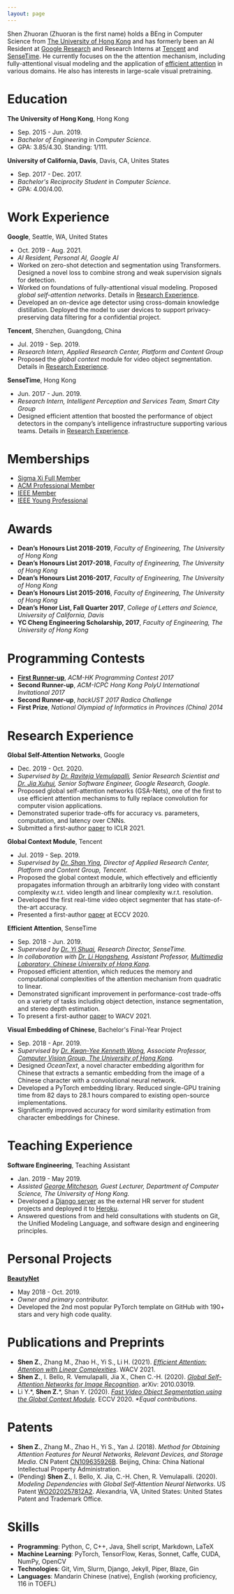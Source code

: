 ```yaml
---
layout: page
---
```


Shen Zhuoran (Zhuoran is the first name) holds a BEng in Computer Science from [The University of Hong Kong](https://www.hku.hk/) and has formerly been an AI Resident at [Google Research](https://research.google/) and Research Interns at [Tencent](https://www.tencent.com/en-us/) and [SenseTime](https://www.sensetime.com/en/). He currently focuses on the the attention mechanism, including fully-attentional visual modeling and the application of [efficient attention](ai/2019/12/02/efficient-attention.html) in various domains. He also has interests in large-scale visual pretraining.

# Education

**The University of Hong Kong**, Hong Kong

- Sep. 2015 - Jun. 2019.
- *Bachelor of Engineering* in *Computer Science*.
- GPA: 3.85/4.30. Standing: 1/111.

**University of California, Davis**, Davis, CA, Unites States

- Sep. 2017 - Dec. 2017.
- *Bachelor's Reciprocity Student* in *Computer Science*.
- GPA: 4.00/4.00.

# Work Experience

**Google**, Seattle, WA, United States

- Oct. 2019 - Aug. 2021.
- *AI Resident, Personal AI, Google AI*
- Worked on zero-shot detection and segmentation using Transformers. Designed a novel loss to combine strong and weak supervision signals for detection.
- Worked on foundations of fully-attentional visual modeling. Proposed *global self-attention networks*. Details in [Research Experience](#research-experience).
- Developed an on-device age detector using cross-domain knowledge distillation. Deployed the model to user devices to support privacy-preserving data filtering for a confidential project.

**Tencent**, Shenzhen, Guangdong, China

- Jul. 2019 - Sep. 2019.
- *Research Intern, Applied Research Center, Platform and Content Group*
- Proposed the *global context* module for video object segmentation. Details in [Research Experience](#research-experience).

**SenseTime**, Hong Kong

- Jun. 2017 - Jun. 2019.
- *Research Intern, Intelligent Perception and Services Team, Smart City Group*
- Designed efficient attention that boosted the performance of object detectors in the company’s intelligence infrastructure supporting various teams. Details in [Research Experience](#research-experience).

# Memberships

- [Sigma Xi Full Member](https://www.sigmaxi.org/members/becoming-a-member)
- [ACM Professional Member](https://www.acm.org/membership)
- [IEEE Member](https://www.ieee.org/membership/index.html)
- [IEEE Young Professional](https://yp.ieee.org/)

# Awards

- **Dean’s Honours List 2018-2019**, *Faculty of Engineering, The University of Hong Kong*
- **Dean’s Honours List 2017-2018**, *Faculty of Engineering, The University of Hong Kong*
- **Dean’s Honours List 2016-2017**, *Faculty of Engineering, The University of Hong Kong*
- **Dean’s Honours List 2015-2016**, *Faculty of Engineering, The University of Hong Kong*
- **Dean’s Honor List, Fall Quarter 2017**, *College of Letters and Science, University of California, Davis*
- **YC Cheng Engineering Scholarship, 2017**, *Faculty of Engineering, The University of Hong Kong*

# Programming Contests

- [**First Runner-up**](https://www.cs.hku.hk/data/news/2017/0717_ACM-HK_2017.htm), *ACM-HK Programming Contest 2017*
- **Second Runner-up**, *ACM-ICPC Hong Kong PolyU International Invitational 2017*
- **Second Runner-up**, *hackUST 2017 Radica Challenge*
- **First Prize**, *National Olympiad of Informatics in Provinces (China) 2014*

# Research Experience

**Global Self-Attention Networks**, Google
- Dec. 2019 - Oct. 2020.
- *Supervised by [Dr. Raviteja Vemulapalli](https://scholar.google.com/citations?user=0OFqm7YAAAAJ), Senior Research Scientist and [Dr. Jia Xuhui](https://scholar.google.com/citations?user=vO0VSSYAAAAJ), Senior Software Engineer, Google Research, Google.*
- Proposed global self-attention networks (GSA-Nets), one of the first to use efficient attention mechanisms to fully replace convolution for computer vision applications.
- Demonstrated superior trade-offs for accuracy vs. parameters, computation, and latency over CNNs.
- Submitted a first-author [paper](#preprints) to ICLR 2021.

**Global Context Module**, Tencent
- Jul. 2019 - Sep. 2019.
- *Supervised by [Dr. Shan Ying](https://scholar.google.com/citations?user=4oXBp9UAAAAJ), Director of Applied Research Center, Platform and Content Group, Tencent.*
- Proposed the global context module, which effectively and efficiently propagates information through an arbitrarily long video with constant complexity w.r.t. video length and linear complexity w.r.t. resolution.
- Developed the first real-time video object segmenter that has state-of-the-art accuracy.
- Presented a first-author [paper](#preprints) at ECCV 2020.

**Efficient Attention**, SenseTime

- Sep. 2018 - Jun. 2019.
- *Supervised by [Dr. Yi Shuai](https://scholar.google.com.hk/citations?user=afbbNmwAAAAJ), Research Director, SenseTime.*
- *In collaboration with [Dr. Li Hongsheng](https://www.ee.cuhk.edu.hk/~hsli/), Assistant Professor, [Multimedia Laboratory, Chinese University of Hong Kong](http://mmlab.ie.cuhk.edu.hk/).*
- Proposed efficient attention, which reduces the memory and computational complexities of the attention mechanism from quadratic to linear.
- Demonstrated significant improvement in performance-cost trade-offs on a variety of tasks including object detection, instance segmentation, and stereo depth estimation.
- To present a first-author [paper](#preprints) to WACV 2021.

**Visual Embedding of Chinese**, Bachelor's Final-Year Project

- Sep. 2018 - Apr. 2019.
- *Supervised by [Dr. Kwan-Yee Kenneth Wong](https://i.cs.hku.hk/~kykwong/), Associate Professor, [Computer Vision Group, The University of Hong Kong](http://www.visionlab.cs.hku.hk/).*
- Designed *OceanText*, a novel character embedding algorithm for Chinese that extracts a semantic embedding from the image of a Chinese character with a convolutional neural network.
- Developed a PyTorch embedding library. Reduced single-GPU training time from 82 days to 28.1 hours compared to existing open-source implementations.
- Significantly improved accuracy for word similarity estimation from character embeddings for Chinese.

# Teaching Experience

**Software Engineering**, Teaching Assistant

- Jan. 2019 - May 2019.
- *Assisted [George Mitcheson](https://www.cs.hku.hk/people/profile.jsp?teacher=georgem), Guest Lecturer, Department of Computer Science, The University of Hong Kong.*
- Developed a [Django server](https://github.com/gibicehr/hrserver) as the external HR server for student projects and deployed it to [Heroku](https://gibice-hrserver.herokuapp.com/).
- Answered questions from and held consultations with students on Git, the Unified Modeling Language, and software design and engineering principles.

# Personal Projects

[**BeautyNet**](https://github.com/cmsflash/beauty-net)

- May 2018 - Oct. 2019.
- *Owner and primary contributor.*
- Developed the 2nd most popular PyTorch template on GitHub with 190+ stars and very high code quality.

# Publications and Preprints

- **Shen Z.**, Zhang M., Zhao H., Yi S., Li H. (2021). [*Efficient Attention: Attention with Linear Complexities*](https://arxiv.org/abs/1812.01243). WACV 2021.
- **Shen Z.**, I. Bello, R. Vemulapalli, Jia X., Chen C.-H. (2020). [*Global Self-Attention Networks for Image Recognition*](https://arxiv.org/abs/2010.03019). arXiv: 2010.03019.
- Li Y.\*, **Shen Z.**\*, Shan Y. (2020). [*Fast Video Object Segmentation using the Global Context Module*](https://arxiv.org/abs/2001.11243). ECCV 2020. *\*Equal contributions*.

# Patents

- **Shen Z.**, Zhang M., Zhao H., Yi S., Yan J. (2018). *Method for Obtaining Attention Features for Neural Networks, Relevant Devices, and Storage Media*. CN Patent [CN109635926B](http://epub.cnipa.gov.cn/patent/CN109635926B). Beijing, China: China National Intellectual Property Administration.
- (Pending) **Shen Z.**, I. Bello, X. Jia, C.-H. Chen, R. Vemulapalli. (2020). *Modeling Dependencies with Global Self-Attention Neural Networks*. US Patent [WO2020257812A2](https://patents.google.com/patent/WO2020257812A2/). Alexandria, VA, United States: United States Patent and Trademark Office.


# Skills

- **Programming**: Python, C, C++, Java, Shell script, Markdown, LaTeX
- **Machine Learning**: PyTorch, TensorFlow, Keras, Sonnet, Caffe, CUDA, NumPy, OpenCV
- **Technologies**: Git, Vim, Slurm, Django, Jekyll, Piper, Blaze, Gin
- **Languages**: Mandarin Chinese (native), English (working proficiency, 116 in TOEFL)
